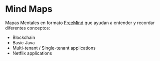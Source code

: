 # Mind Maps 

Mapas Mentales en formato [FreeMind](http://freemind.sourceforge.net/wiki/index.php/Main_Page "FreeMind's homepage") que ayudan a entender y recordar diferentes conceptos:

- Blockchain
- Basic Java
- Multi-tenant / Single-tenant applications
- Netflix applications
